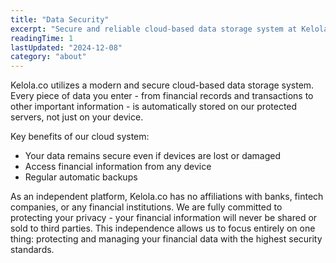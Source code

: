 ```yaml
---
title: "Data Security"
excerpt: "Secure and reliable cloud-based data storage system at Kelola.co"
readingTime: 1
lastUpdated: "2024-12-08"
category: "about"
---
```


Kelola.co utilizes a modern and secure cloud-based data storage system. Every piece of data you enter - from financial records and transactions to other important information - is automatically stored on our protected servers, not just on your device.

Key benefits of our cloud system:
- Your data remains secure even if devices are lost or damaged
- Access financial information from any device
- Regular automatic backups

As an independent platform, Kelola.co has no affiliations with banks, fintech companies, or any financial institutions. We are fully committed to protecting your privacy - your financial information will never be shared or sold to third parties. This independence allows us to focus entirely on one thing: protecting and managing your financial data with the highest security standards.